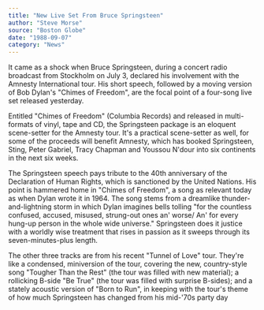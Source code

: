 ```yaml
---
title: "New Live Set From Bruce Springsteen"
author: "Steve Morse"
source: "Boston Globe"
date: "1988-09-07"
category: "News"
---
```


It came as a shock when Bruce Springsteen, during a concert radio broadcast from Stockholm on July 3, declared his involvement with the Amnesty International tour. His short speech, followed by a moving version of Bob Dylan's "Chimes of Freedom", are the focal point of a four-song live set released yesterday.

Entitled "Chimes of Freedom" (Columbia Records) and released in multi-formats of vinyl, tape and CD, the Springsteen package is an eloquent scene-setter for the Amnesty tour. It's a practical scene-setter as well, for some of the proceeds will benefit Amnesty, which has booked Springsteen, Sting, Peter Gabriel, Tracy Chapman and Youssou N'dour into six continents in the next six weeks.

The Springsteen speech pays tribute to the 40th anniversary of the Declaration of Human Rights, which is sanctioned by the United Nations. His point is hammered home in "Chimes of Freedom", a song as relevant today as when Dylan wrote it in 1964. The song stems from a dreamlike thunder-and-lightning storm in which Dylan imagines bells tolling "for the countless confused, accused, misused, strung-out ones an' worse/ An' for every hung-up person in the whole wide universe." Springsteen does it justice with a worldly wise treatment that rises in passion as it sweeps through its seven-minutes-plus length.

The other three tracks are from his recent "Tunnel of Love" tour. They're like a condensed, miniversion of the tour, covering the new, country-style song "Tougher Than the Rest" (the tour was filled with new material); a rollicking B-side "Be True" (the tour was filled with surprise B-sides); and a stately acoustic version of "Born to Run", in keeping with the tour's theme of how much Springsteen has changed from his mid-'70s party day

